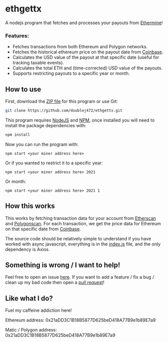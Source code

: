 # ethgettx

A nodejs program that fetches and processes your payouts from [Ethermine](https://ethermine.org/)!

### Features:
 * Fetches transactions from both Ethereum and Polygon networks.
 * Fetches the historical ethereum price on the payout date from [Coinbase](https://www.coinbase.com).
 * Calculates the USD value of the payout at that specific date (useful for tracking taxable events).
 * Calculates the total ETH and (time-corrected) USD value of the payouts.
 * Supports restricting payouts to a specific year or month.

## How to use

First, download the [ZIP file](https://github.com/doublej472/ethgettx/archive/refs/heads/master.zip) for this program or use Git:
```bash
git clone https://github.com/doublej472/ethgettx.git
```

This program requires [NodeJS](https://nodejs.org/en/) and [NPM](https://www.npmjs.com/), once installed you will need to install the package dependencies with:
```bash
npm install
```

Now you can run the program with:
```
npm start <your miner address here>
```

Or if you wanted to restrict it to a specific year:
```
npm start <your miner address here> 2021
```

Or month:
```
npm start <your miner address here> 2021 1
```

## How this works
This works by fetching transaction data for your account from [Etherscan](https://etherscan.io/) and [Polygonscan](https://polygonscan.com/).
For each transaction, we get the price data for Ethereum on that specific date from [Coinbase](https://www.coinbase.com).

The source code should be relatively simple to understand if you have worked with async javascript,
everything is in the [index.js](https://github.com/doublej472/ethgettx/blob/master/index.js) file, and the only dependency is Axios.

## Something is wrong / I want to help!
Feel free to open an issue [here](https://github.com/doublej472/ethgettx/issues).
If you want to add a feature / fix a bug / clean up my bad code then open a [pull request](https://github.com/doublej472/ethgettx/pulls)!

## Like what I do?
Fuel my caffeine addiction here!

Ethereum address: 0x21aDD3C1B18B5877D625beD418A77B9e1b89E7a9

Matic / Polygon address: 0x21aDD3C1B18B5877D625beD418A77B9e1b89E7a9
